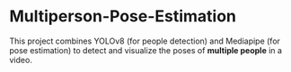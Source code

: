 # Multiperson-Pose-Estimation
This project combines YOLOv8 (for people detection) and Mediapipe (for pose estimation) to detect and visualize the poses of **multiple people** in a video.
